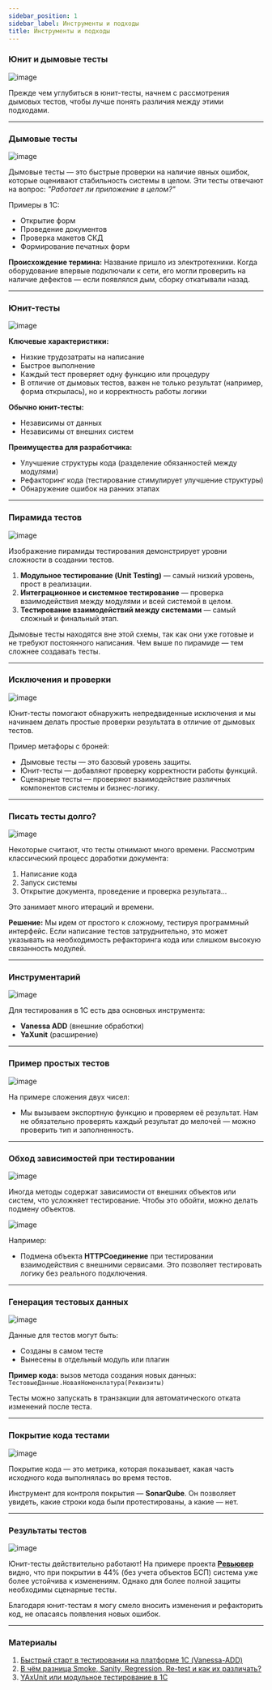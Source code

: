 ```yaml
---
sidebar_position: 1
sidebar_label: Инструменты и подходы
title: Инструменты и подходы
---
```

### **Юнит и дымовые тесты**

![image](img/0_Yunit%20i%20dymovye%20testy.jpg)

Прежде чем углубиться в юнит-тесты, начнем с рассмотрения дымовых тестов, чтобы лучше понять различия между этими подходами.

---

### **Дымовые тесты**

![image](img/1_Dymovye%20testy.jpg)

Дымовые тесты — это быстрые проверки на наличие явных ошибок, которые оценивают стабильность системы в целом. Эти тесты отвечают на вопрос: *"Работает ли приложение в целом?"*

Примеры в 1С:
- Открытие форм
- Проведение документов
- Проверка макетов СКД
- Формирование печатных форм

**Происхождение термина:**
Название пришло из электротехники. Когда оборудование впервые подключали к сети, его могли проверить на наличие дефектов — если появлялся дым, сборку откатывали назад.

---

### **Юнит-тесты**

![image](img/2_Yunit-testy.jpg)

**Ключевые характеристики:**
- Низкие трудозатраты на написание
- Быстрое выполнение
- Каждый тест проверяет одну функцию или процедуру
- В отличие от дымовых тестов, важен не только результат (например, форма открылась), но и корректность работы логики

**Обычно юнит-тесты:**
- Независимы от данных
- Независимы от внешних систем

**Преимущества для разработчика:**
- Улучшение структуры кода (разделение обязанностей между модулями)
- Рефакторинг кода (тестирование стимулирует улучшение структуры)
- Обнаружение ошибок на ранних этапах

---

### **Пирамида тестов**

![image](img/3_Piramida%20testov.jpg)

Изображение пирамиды тестирования демонстрирует уровни сложности в создании тестов.

1. **Модульное тестирование (Unit Testing)** — самый низкий уровень, прост в реализации.
2. **Интеграционное и системное тестирование** — проверка взаимодействия между модулями и всей системой в целом.
3. **Тестирование взаимодействий между системами** — самый сложный и финальный этап.

Дымовые тесты находятся вне этой схемы, так как они уже готовые и не требуют постоянного написания. Чем выше по пирамиде — тем сложнее создавать тесты.

---

### **Исключения и проверки**

![image](img/4_Isklyucheniya%20i%20proverki.jpg)

Юнит-тесты помогают обнаружить непредвиденные исключения и мы начинаем делать простые проверки результата в отличие от дымовых тестов.  

Пример метафоры с броней:
- Дымовые тесты — это базовый уровень защиты.
- Юнит-тесты — добавляют проверку корректности работы функций.
- Сценарные тесты — проверяют взаимодействие различных компонентов системы и бизнес-логику.

---

### **Писать тесты долго?**

![image](img/5_Pisat%20testy%20dolgo.jpg)

Некоторые считают, что тесты отнимают много времени. Рассмотрим классический процесс доработки документа:
1. Написание кода
2. Запуск системы
3. Открытие документа, проведение и проверка результата...

Это занимает много итераций и времени.

**Решение:** Мы идем от простого к сложному, тестируя программный интерфейс. Если написание тестов затруднительно, это может указывать на необходимость рефакторинга кода или слишком высокую связанность модулей.

---

### **Инструментарий**

![image](img/6_Instrumentarij.jpg)

Для тестирования в 1С есть два основных инструмента:
- **Vanessa ADD** (внешние обработки)
- **YaXunit** (расширение)

---

### **Пример простых тестов**

![image](img/7_Primer%20prostyh%20testov.jpg)

На примере сложения двух чисел:
- Мы вызываем экспортную функцию и проверяем её результат. Нам не обязательно проверять каждый результат до мелочей — можно проверить тип и заполненность.

---

### **Обход зависимостей при тестировании**

![image](img/8_Obhod%20zavisimostej.jpg)

Иногда методы содержат зависимости от внешних объектов или систем, что усложняет тестирование. Чтобы это обойти, можно делать подмену объектов. 

![image](img/9_Obhod%20zavisimostej.jpg)

Например:
- Подмена объекта **HTTPСоединение** при тестировании взаимодействия с внешними сервисами. Это позволяет тестировать логику без реального подключения.

---

### **Генерация тестовых данных**

![image](img/10_Generaciya%20testovyh%20dannyh.jpg)

Данные для тестов могут быть:
- Созданы в самом тесте
- Вынесены в отдельный модуль или плагин

**Пример кода:** вызов метода создания новых данных: `ТестовыеДанные.НоваяНоменклатура(Реквизиты)`

Тесты можно запускать в транзакции для автоматического отката изменений после теста.

---

### **Покрытие кода тестами**

![image](img/11_Pokrytie%20koda%20testami.jpg)

Покрытие кода — это метрика, которая показывает, какая часть исходного кода выполнялась во время тестов.

Инструмент для контроля покрытия — **SonarQube**. Он позволяет увидеть, какие строки кода были протестированы, а какие — нет.

---

### **Результаты тестов**

![image](img/12_Rezultaty%20testov.jpg)

Юнит-тесты действительно работают! На примере проекта **[Ревьювер](https://infostart.ru/profile/350139/)** видно, что при покрытии в 44% (без учета объектов БСП) система уже более устойчива к изменениям. Однако для более полной защиты необходимы сценарные тесты. 

Благодаря юнит-тестам я могу смело вносить изменения и рефакторить код, не опасаясь появления новых ошибок.

---

### **Материалы**
1. [Быстрый старт в тестировании на платформе 1С (Vanessa-ADD)](https://infostart.ru/1c/articles/1801764/])
2. [В чём разница Smoke, Sanity, Regression, Re-test и как их различать?](https://habr.com/ru/articles/358142/)
3. [YAxUnit или модульное тестирование в 1С](https://infostart.ru/1c/articles/1976659/)